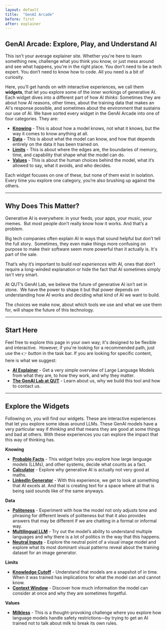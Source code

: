 ```yaml
---
layout: default
title:  "GenAI Arcade"
before: first
after: explainer
---
```


## GenAI Arcade: Explore, Play, and Understand AI

This isn’t your average explainer site. Whether you're here to learn something new, challenge what you think you know, or just mess around and see what happens, you're in the right place. You don’t need to be a tech expert. You don’t need to know how to code. All you need is a bit of curiosity.

Here, you’ll get hands on with interactive experiences, we call them **widgets**, that let you explore some of the inner workings of generative AI. Each widget dives into a different part of how AI *thinks*: Sometimes they are about how AI reasons, other times, about the training data that makes an AI's response possible, and sometimes about the environment that sustains our use of AI. We have sorted every widget in the GenAI Arcade into one of four categories. They are:
   * **[Knowing](/genai-arcade/tag/knowing/)** - This is about how a model knows, not what it knows, but the way it comes to know anything at all.
   * **[Data](genai-arcade/tag/data/)** - This is about what the model can know, and how that depends entirely on the data it has been trained on.
   * **[Limits](/genai-arcade/tag/limits)** - This is about where the edges are, the boundaries of memory, time, and capability that shape what the model can do.
   * **[Values](/genai-arcade/tag/values/)** - This is about the human choices behind the model, what it’s allowed to say, what it avoids, and who decides.

Each widget focuses on one of these, but none of them exist in isolation. Every time you explore one category, you’re also brushing up against the others. 

---

## Why Does This Matter?

Generative AI is everywhere: in your feeds, your apps, your music, your memes.  
But most people don’t really know how it works. And that’s a problem.

Big tech companies often explain AI in ways that sound helpful but don’t tell the full story.  
Sometimes, they even make things more confusing on purpose to make their software seem more powerful than it actually is. It's part of the sale. 

That’s why it’s important to build *real experiences* with AI, ones that don’t require a long-winded explanation or hide the fact that AI sometimes simply isn't very smart. 

At QUT’s GenAI Lab, we believe the future of generative AI isn’t set in stone.  
We have the power to shape it but that power depends on understanding how AI works and deciding what kind of AI we want to build.

The choices we make now, about which tools we use and what we use them for, will shape the future of this technology.  

---

## Start Here

Feel free to explore this page in your own way; it's designed to be flexible and interactive.  
However, if you're looking for a recommended path, just use the :point_right: *button* in the task bar. If you are looking for specific content, here is what we suggest: 
- **[AI Explainer]({/genai-arcade/20250521/explainer)** - Get a very simple overview of Large Language Models from what they are, to how they work, and why they matter.
- **[The GenAI Lab at QUT](/20250520/about-us)** - Learn about us, why we build this tool and how to contact us. 
---

## Explore the Widgets

Following on, you will find our widgets. These are interactive experiences that let you explore some ideas around LLMs. These GenAI models have a very particular way if *thinking* and that means they are good at some things and bad at others. With these experiences you can explore the impact that this way of thinking has. 

**Knowing**
- **[Probable Facts](/20241011/probable-facts)** - This widget helps you explore how large language models (LLMs), and other systems, decide what counts as a fact.
- **[Calculator](/20241011/llm-calculator)** - Explore why generative AI is actually not very good at maths. 
- **[LinkedIn Generator](/20241011/linkedin-generator)** - With this experience, we get to look at something that AI excels at. And that is creating text for a space where all that is being said sounds like of the same anyways.

**Data**
- **[Politeness](/20241011/politeness)** - Experiment with how the model not only adjusts tone and phrasing for different levels of politeness but that it also provides answers that may be different if we are chatting in a formal or informal way.
- **[Multilingual LLM](/20241011/multilingual-llm)** - Try out the model’s ability to understand multiple languages and why there is a lot of politics in the way that this happens.
- **[Neutral Inputs](/20241011/neutral-inputs)** - Explore the neutral point of a visual image model and explore what its most dominant visual patterns reveal about the training dataset for an image generator.
 
**Limits** 
- **[Knowledge Cutoff](/20241011/knowledge-cutoff)** - Understand that models are a snapshot of in time. When it was trained has implications for what the model can and cannot know. 
- **[Context Window](/20241011/context-window)** - Discover how much information the model can consider at once and why they are sometimes forgetful. 

**Values**
- **[Milkless](/20241011/milkless)** - This is a thought-provoking challenge where you explore how language models handle safety restrictions—by trying to get an AI trained not to talk about milk to break its own rules.
  

